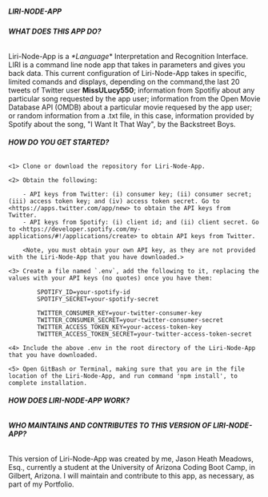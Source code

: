 ##### __LIRI-NODE-APP__

###### __WHAT DOES THIS APP DO?__
Liri-Node-App is a _*Language_* Interpretation and Recognition Interface. LIRI is a command line node app that takes in parameters and gives you back data. This current configuration of Liri-Node-App takes in specific, limited comands and displays, depending on the command,the last 20 tweets of Twitter user __MissULucy550__; information from Spotifiy about any particular song requested by the app user; information from the Open Movie Database API (OMDB) about a particular movie requesed by the app user; or random information from a .txt file, in this case, information provided by Spotify about the song, "I Want It That Way", by the Backstreet Boys. 

###### __HOW DO YOU GET STARTED?__

    <1> Clone or download the repository for Liri-Node-App.

    <2> Obtain the following:

        - API keys from Twitter: (i) consumer key; (ii) consumer secret; (iii) access token key; and (iv) access token secret. Go to <https://apps.twitter.com/app/new> to obtain the API keys from Twitter.
        - API keys from Spotify: (i) client id; and (ii) client secret. Go to <https://developer.spotify.com/my-applications/#!/applications/create> to obtain API keys from Twitter. 

        <Note, you must obtain your own API key, as they are not provided with the Liri-Node-App that you have downloaded.>
        
    <3> Create a file named `.env`, add the following to it, replacing the values with your API keys (no quotes) once you have them:

            SPOTIFY_ID=your-spotify-id
            SPOTIFY_SECRET=your-spotify-secret

            TWITTER_CONSUMER_KEY=your-twitter-consumer-key
            TWITTER_CONSUMER_SECRET=your-twitter-consumer-secret
            TWITTER_ACCESS_TOKEN_KEY=your-access-token-key
            TWITTER_ACCESS_TOKEN_SECRET=your-twitter-access-token-secret

    <4> Include the above .env in the root directory of the Liri-Node-App that you have downloaded.

    <5> Open GitBash or Terminal, making sure that you are in the file location of the Liri-Node-App, and run command 'npm install', to complete installation. 

###### __HOW DOES LIRI-NODE-APP WORK?__

###### __WHO MAINTAINS AND CONTRIBUTES TO THIS VERSION OF LIRI-NODE-APP?__ 

This version of Liri-Node-App was created by me, Jason Heath Meadows, Esq., currently a student at the University of Arizona Coding Boot Camp, in Gilbert, Arizona. I will maintain and contribute to this app, as necessary, as part of my Portfolio.